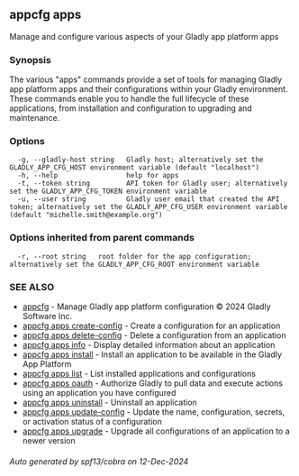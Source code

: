 ## appcfg apps

Manage and configure various aspects of your Gladly app platform apps

### Synopsis


The various "apps" commands provide a set of tools for managing Gladly app platform apps and their
configurations within your Gladly environment. These commands enable you to handle the full
lifecycle of these applications, from installation and configuration to upgrading and maintenance.


### Options

```
  -g, --gladly-host string   Gladly host; alternatively set the GLADLY_APP_CFG_HOST environment variable (default "localhost")
  -h, --help                 help for apps
  -t, --token string         API token for Gladly user; alternatively set the GLADLY_APP_CFG_TOKEN environment variable
  -u, --user string          Gladly user email that created the API token; alternatively set the GLADLY_APP_CFG_USER environment variable (default "michelle.smith@example.org")
```

### Options inherited from parent commands

```
  -r, --root string   root folder for the app configuration; alternatively set the GLADLY_APP_CFG_ROOT environment variable
```

### SEE ALSO

* [appcfg](appcfg.md)	 - Manage Gladly app platform configuration © 2024 Gladly Software Inc.
* [appcfg apps create-config](appcfg_apps_create-config.md)	 - Create a configuration for an application
* [appcfg apps delete-config](appcfg_apps_delete-config.md)	 - Delete a configuration from an application
* [appcfg apps info](appcfg_apps_info.md)	 - Display detailed information about an application
* [appcfg apps install](appcfg_apps_install.md)	 - Install an application to be available in the Gladly App Platform
* [appcfg apps list](appcfg_apps_list.md)	 - List installed applications and configurations
* [appcfg apps oauth](appcfg_apps_oauth.md)	 - Authorize Gladly to pull data and execute actions using an application you have configured
* [appcfg apps uninstall](appcfg_apps_uninstall.md)	 - Uninstall an application
* [appcfg apps update-config](appcfg_apps_update-config.md)	 - Update the name, configuration, secrets, or activation status of a configuration
* [appcfg apps upgrade](appcfg_apps_upgrade.md)	 - Upgrade all configurations of an application to a newer version

###### Auto generated by spf13/cobra on 12-Dec-2024
